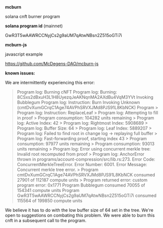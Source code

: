 **mcburn**

solana cnft burner program

**solana program id** (mainnet)

GwR3T5wAAWRCCNyjCs2g9aUM7qAtwNBsn2Z515oGTi7i

**mcburn-js**

javascript example

https://github.com/McDegens-DAO/mcburn-js

**known issues:**

We are intermittently experiencing this error:

> Program log: Burning cNFT
> Program log: Burning: 8CSxs2dBxuH3L1H8UyezqJeAKNqnMA2AXdBu4VqM3YVt
> Invoking Bubblegum
  > Program log: Instruction: Burn
  > Invoking Unknown (cmtDvXumGCrqC1Age74AVPhSRVXJMd8PJS91L8KbNCK) Program
    > Program log: Instruction: ReplaceLeaf
    > Program log: Attempting to fill in proof
    > Program consumption: 104282 units remaining
    > Program log: Active Index: 42
    > Program log: Rightmost Index: 5908689
    > Program log: Buffer Size: 64
    > Program log: Leaf Index: 5889207
    > Program log: Failed to find root in change log -> replaying full buffer
    > Program log: Fast-forwarding proof, starting index 43
    > Program consumption: 97977 units remaining
    > Program consumption: 93013 units remaining
    > Program log: Error using concurrent merkle tree: Invalid root recomputed from proof
    > Program log: AnchorError thrown in programs/account-compression/src/lib.rs:273. Error Code: ConcurrentMerkleTreeError. Error Number: 6001. Error Message: Concurrent merkle tree error.
    > Program cmtDvXumGCrqC1Age74AVPhSRVXJMd8PJS91L8KbNCK  consumed 27901 of 112187 compute units
    > Program returned error: custom program error: 0x1771
  > Program Bubblegum  consumed 70055 of 154341 compute units
> Program GwR3T5wAAWRCCNyjCs2g9aUM7qAtwNBsn2Z515oGTi7i  consumed 115564 of 199850 compute units


We believe it has to do with the low buffer size of 64 set in the tree.  We're open to suggestions on combating this problem.  We were able to burn this cnft in a subsequent call to the program.
